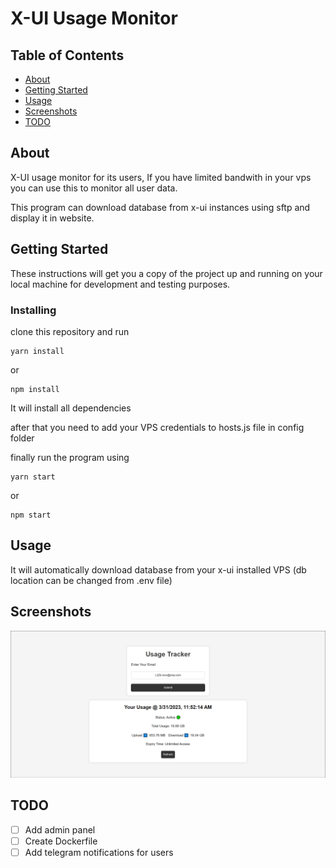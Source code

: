 # X-UI Usage Monitor
## Table of Contents

- [About](#about)
- [Getting Started](#getting_started)
- [Usage](#usage)
- [Screenshots](#screenshots)
- [TODO](#todo)

## About <a name = "about"></a>

X-UI usage monitor for its users, If you have limited bandwith in your vps you can use this to monitor all user data.

This program can download database from x-ui instances using sftp and display it in website. 

## Getting Started <a name = "getting_started"></a>

These instructions will get you a copy of the project up and running on your local machine for development and testing purposes. 


### Installing
clone this repository and run

```
yarn install
```
or
```
npm install
```

It will install all dependencies

after that you need to add your VPS credentials to hosts.js file in config folder

finally run the program using

```
yarn start
```
or
```
npm start
```

## Usage <a name = "usage"></a>

It will automatically download database from your x-ui installed VPS (db location can be changed from .env file)


## Screenshots <a name = "screenshots"></a>

![Data Found Screem](./data/screens/ss1.png)

## TODO <a name = "todo"></a>

- [ ] Add admin panel
- [ ] Create Dockerfile
- [ ] Add telegram notifications for users